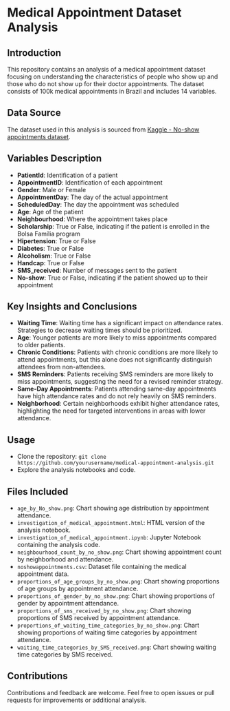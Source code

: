 # Medical Appointment Dataset Analysis

## Introduction

This repository contains an analysis of a medical appointment dataset focusing on understanding the characteristics of people who show up and those who do not show up for their doctor appointments. The dataset consists of 100k medical appointments in Brazil and includes 14 variables.

## Data Source

The dataset used in this analysis is sourced from [Kaggle - No-show appointments dataset](https://www.kaggle.com/datasets/joniarroba/noshowappointments/data).

## Variables Description

- **PatientId**: Identification of a patient
- **AppointmentID**: Identification of each appointment
- **Gender**: Male or Female
- **AppointmentDay**: The day of the actual appointment
- **ScheduledDay**: The day the appointment was scheduled
- **Age**: Age of the patient
- **Neighbourhood**: Where the appointment takes place
- **Scholarship**: True or False, indicating if the patient is enrolled in the Bolsa Família program
- **Hipertension**: True or False
- **Diabetes**: True or False
- **Alcoholism**: True or False
- **Handcap**: True or False
- **SMS_received**: Number of messages sent to the patient
- **No-show**: True or False, indicating if the patient showed up to their appointment

## Key Insights and Conclusions

- **Waiting Time**: Waiting time has a significant impact on attendance rates. Strategies to decrease waiting times should be prioritized.
- **Age**: Younger patients are more likely to miss appointments compared to older patients.
- **Chronic Conditions**: Patients with chronic conditions are more likely to attend appointments, but this alone does not significantly distinguish attendees from non-attendees.
- **SMS Reminders**: Patients receiving SMS reminders are more likely to miss appointments, suggesting the need for a revised reminder strategy.
- **Same-Day Appointments**: Patients attending same-day appointments have high attendance rates and do not rely heavily on SMS reminders.
- **Neighborhood**: Certain neighborhoods exhibit higher attendance rates, highlighting the need for targeted interventions in areas with lower attendance.

## Usage

- Clone the repository: `git clone https://github.com/yourusername/medical-appointment-analysis.git`
- Explore the analysis notebooks and code.

## Files Included

- `age_by_No_show.png`: Chart showing age distribution by appointment attendance.
- `investigation_of_medical_appointment.html`: HTML version of the analysis notebook.
- `investigation_of_medical_appointment.ipynb`: Jupyter Notebook containing the analysis code.
- `neighbourhood_count_by_no_show.png`: Chart showing appointment count by neighborhood and attendance.
- `noshowappointments.csv`: Dataset file containing the medical appointment data.
- `proportions_of_age_groups_by_no_show.png`: Chart showing proportions of age groups by appointment attendance.
- `proportions_of_gender_by_no_show.png`: Chart showing proportions of gender by appointment attendance.
- `proportions_of_sms_received_by_no_show.png`: Chart showing proportions of SMS received by appointment attendance.
- `proportions_of_waiting_time_categories_by_no_show.png`: Chart showing proportions of waiting time categories by appointment attendance.
- `waiting_time_categories_by_SMS_received.png`: Chart showing waiting time categories by SMS received.


## Contributions

Contributions and feedback are welcome. Feel free to open issues or pull requests for improvements or additional analysis.
